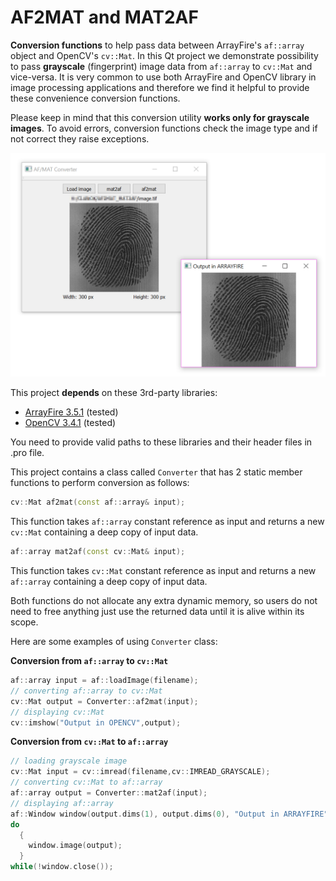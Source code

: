 # AF2MAT and MAT2AF
**Conversion functions** to help pass data between ArrayFire's `af::array` object and OpenCV's `cv::Mat`. In this Qt project we demonstrate possibility to pass **grayscale** (fingerprint) image data from `af::array` to `cv::Mat` and vice-versa. It is very common to use both ArrayFire and OpenCV library in image processing applications and therefore we find it helpful to provide these convenience conversion functions.

Please keep in mind that this conversion utility **works only for grayscale images**. To avoid errors, conversion functions check the image type and if not correct they raise exceptions.

![alt text](img/app_1_0_0.png "Application's user interface")

This project **depends** on these 3rd-party libraries:
* [ArrayFire 3.5.1](https://github.com/arrayfire/arrayfire) (tested)
* [OpenCV 3.4.1](https://opencv.org/releases.html) (tested)

You need to provide valid paths to these libraries and their header files in .pro file.

This project contains a class called `Converter` that has 2 static member functions to perform conversion as follows:


```cpp
cv::Mat af2mat(const af::array& input);
```
This function takes `af::array` constant reference as input and returns a new `cv::Mat` containing a deep copy of input data. 


```cpp
af::array mat2af(const cv::Mat& input);
```
This function takes `cv::Mat` constant reference as input and returns a new `af::array` containing a deep copy of input data. 


Both functions do not allocate any extra dynamic memory, so users do not need to free anything just use the returned data until it is alive within its scope. 

Here are some examples of using `Converter` class:

**Conversion from `af::array` to `cv::Mat`** 

```cpp
af::array input = af::loadImage(filename);
// converting af::array to cv::Mat
cv::Mat output = Converter::af2mat(input);
// displaying cv::Mat
cv::imshow("Output in OPENCV",output);
```

**Conversion from `cv::Mat` to `af::array`** 

```cpp
// loading grayscale image
cv::Mat input = cv::imread(filename,cv::IMREAD_GRAYSCALE);
// converting cv::Mat to af::array
af::array output = Converter::mat2af(input);
// displaying af::array
af::Window window(output.dims(1), output.dims(0), "Output in ARRAYFIRE");
do
  {
    window.image(output);
  } 
while(!window.close());
```

